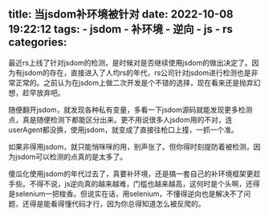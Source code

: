 title: 当jsdom补环境被针对
date: 2022-10-08 19:22:12
tags:
    - jsdom
    - 补环境
    - 逆向
    - js
    - rs
categories:
---
最近rs上线了针对jsdom的检测，是时候对是否继续使用jsdom的做出决定了。因为有jsdom的存在，直接进入了人均rs的年代，rs公司针对jsdom进行检测也是非常正常的。之前认为在jsdom上做二次开发是个不错的选择，现在看来还是抛弃幻想，趁早放弃吧。

随便翻开jsdom，就发现各种私有变量，多看一下jsdom源码就能发现更多检测点，真是随便检测下都能区分出来。更不用说很多人jsdom用的不对，连userAgent都没换，使用jsdom，就变成了直接往枪口上撞，一抓一个准。

如果非得用jsdom，就只能悄咪咪的用，别声张了。但你得时刻提防着被检测，因为jsdom可以检测的点真的是太多了。

傻瓜化使用jsdom的年代过去了，真要补环境，还是搞一套自己的补环境框架更趁手些。不得不说，js逆向真的越来越难，门槛也越来越高，这何时是个头啊，还得是selenium一把梭香。但说实在话，用selenium，不懂得逆向也是解决不了问题，还得是能看得懂代码才行，因为你总得知道怎么被反爬的。
